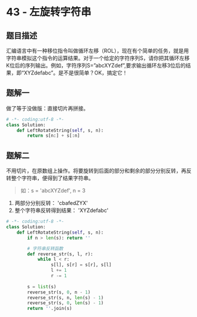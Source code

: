 # 43 - 左旋转字符串

## 题目描述
汇编语言中有一种移位指令叫做循环左移（ROL），现在有个简单的任务，就是用字符串模拟这个指令的运算结果。对于一个给定的字符序列S，请你把其循环左移K位后的序列输出。例如，字符序列S=”abcXYZdef”,要求输出循环左移3位后的结果，即“XYZdefabc”。是不是很简单？OK，搞定它！



## 题解一
做了等于没做版：直接切片再拼接。

```python
# -*- coding:utf-8 -*-
class Solution:
    def LeftRotateString(self, s, n):
        return s[n:] + s[:n]
```

## 题解二
不用切片，在原数组上操作。将要旋转到后面的部分和剩余的部分分别反转，再反转整个字符串，便得到了结果字符串。
>如：s = 'abcXYZdef', n = 3  
1. 两部分分别反转： 'cbafedZYX'
2. 整个字符串反转得到结果： 'XYZdefabc'

```python
# -*- coding:utf-8 -*-
class Solution:
    def LeftRotateString(self, s, n):
        if n > len(s): return ''

        # 字符串反转函数
        def reverse_str(s, l, r):  
            while l < r:
                 s[l], s[r] = s[r], s[l]
                 l += 1
                 r -= 1
 
        s = list(s)
        reverse_str(s, 0, n - 1)
        reverse_str(s, n, len(s) - 1)
        reverse_str(s, 0, len(s) - 1)
        return ''.join(s)

```
